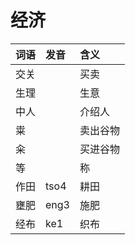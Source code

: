 # 经济

| 词语 | 发音 | 含义 |
| :--- | :--- | :--- |
| 交关 |  | 买卖 |
| 生理 |  | 生意 |
| 中人 |  | 介绍人 |
| 粜 |  | 卖出谷物 |
| 籴 |  | 买进谷物 |
| 等 |  | 称 |
| 作田 | tso4 | 耕田 |
| 壅肥 | eng3 | 施肥 |
| 经布 | ke1 | 织布 |

